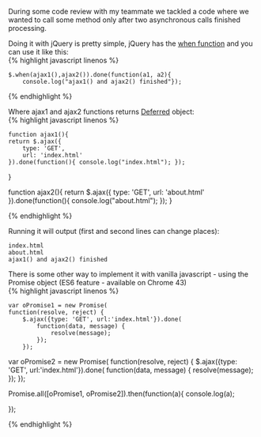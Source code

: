 During some code review with my teammate we tackled a code where we wanted to call some method only after two asynchronous calls finished processing.  

Doing it with jQuery is pretty simple, jQuery has the [when function](http://api.jquery.com/jQuery.when/) and you can use it like this:  
{% highlight javascript linenos %}

    $.when(ajax1(),ajax2()).done(function(a1, a2){
	    console.log("ajax1() and ajax2() finished"});  
{% endhighlight %}

  

Where ajax1 and ajax2 functions returns [Deferred](http://api.jquery.com/category/deferred-object/)  object:  
{% highlight javascript linenos %}

	function ajax1(){
	return $.ajax({
		type: 'GET',
		url: 'index.html'
	}).done(function(){ console.log("index.html"); });
}
	   

function ajax2(){
	return $.ajax({
		type: 'GET',
		url: 'about.html'
	}).done(function(){ console.log("about.html"); });
}  

{% endhighlight %}
	 
Running it will output (first and second lines can change places):  


    index.html  
    about.html  
    ajax1() and ajax2() finished

There is some other way to implement it with vanilla javascript  - using the Promise object (ES6 feature - available on Chrome 43)  
{% highlight javascript linenos %}

    var oPromise1 = new Promise(
	function(resolve, reject) {
		$.ajax({type: 'GET', url:'index.html'}).done(
			function(data, message) {
				resolve(message);
			});
		});
	
var oPromise2 = new Promise(
	function(resolve, reject) {
		$.ajax({type: 'GET', url:'index.html'}).done(
			function(data, message) {
				resolve(message);
			});
		});
	
Promise.all([oPromise1, oPromise2]).then(function(a){
		console.log(a); 

});  

{% endhighlight %}
		
	       


